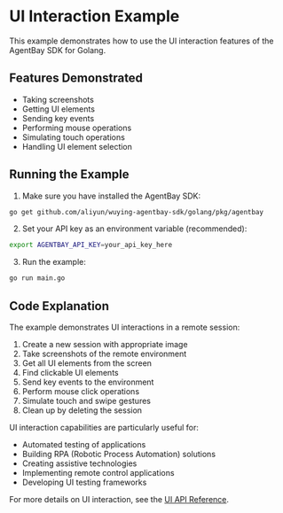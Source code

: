 # UI Interaction Example

This example demonstrates how to use the UI interaction features of the AgentBay SDK for Golang.

## Features Demonstrated

- Taking screenshots
- Getting UI elements
- Sending key events
- Performing mouse operations
- Simulating touch operations
- Handling UI element selection

## Running the Example

1. Make sure you have installed the AgentBay SDK:

```bash
go get github.com/aliyun/wuying-agentbay-sdk/golang/pkg/agentbay
```

2. Set your API key as an environment variable (recommended):

```bash
export AGENTBAY_API_KEY=your_api_key_here
```

3. Run the example:

```bash
go run main.go
```

## Code Explanation

The example demonstrates UI interactions in a remote session:

1. Create a new session with appropriate image
2. Take screenshots of the remote environment
3. Get all UI elements from the screen
4. Find clickable UI elements
5. Send key events to the environment
6. Perform mouse click operations
7. Simulate touch and swipe gestures
8. Clean up by deleting the session

UI interaction capabilities are particularly useful for:

- Automated testing of applications
- Building RPA (Robotic Process Automation) solutions
- Creating assistive technologies
- Implementing remote control applications
- Developing UI testing frameworks

For more details on UI interaction, see the [UI API Reference](../../../../../typescript/docs/api/computer-use/ui.md). 